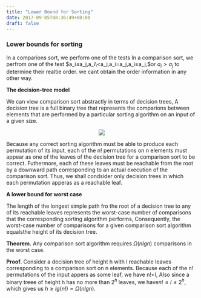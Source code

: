 ```yaml
---
title: "Lower Bound for Sorting"
date: 2017-09-05T08:36:49+08:00
draft: false
---
```


### Lower bounds for sorting

In a comparions sort, we perform one of the tests In a comparison sort, we perfrom one of the test $a_i≤a_j,a_i\<a_j,a_i=a_j,a_i≥a_j,$or $a_i>a_j$ to determine their realtie order. we cant obtain the order information in any other way.

**The decision-tree model**

We can view comparison sort abstractly in terms of decision trees, A decision tree is a full binary tree that represents the comparions between elements that are performed by a particular sorting algorithm on an input of a given size. 

<div style="text-align:center"><img src ="/media/post/img/decision.png" /></div>

Because any correct sorting algorithm must be able to produce each permutation of its input, each of the n! permutations on n elements must appear as one of the leaves of the decision tree for a comparison sort to be correct. Futhermore, each of these leaves must be reachable from the root by a downward path corresponding to an actual execution of the comparison sort. Thus, we shall condsider only decision trees in which each permutation apperas as a reachable leaf.

**A lower bound for worst case**

The length of the longest simple path fro the root of a decision tree to any of its reachable leaves represents the worst-case number of comparisons that the corresponding sorting algorithm performs, Consequently, the worst-case number of comparisons for a given comparison sort algorithm equalsthe height of its decision tree.

**Theorem.** Any comparison sort algorithm requires $Ω(nlgn)$ comparisons in the worst case. 

**Proof.** Consider a decision tree of height h with l reachable leaves corresponding to a comparison sort on n elements. Because each of the n! permutations of the input appers as some leaf, we have n!<l, Also since a binary treee of height h has no more than $2^h$ leaves, we have$n!≤l≤2^h$, which gives us $h≥lg(n!)=Ω(nlgn)$. 

